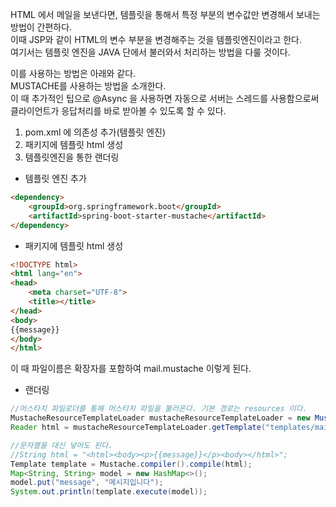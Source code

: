 HTML 에서 메일을 보낸다면,
템플릿을 통해서 특정 부분의 변수값만 변경해서 보내는 방법이 간편하다.  
이때 JSP와 같이 HTML의 변수 부분을 변경해주는 것을 템플릿엔진이라고 한다.  
여기서는 템플릿 엔진을 JAVA 단에서 불러와서 처리하는 방법을 다룰 것이다.

이를 사용하는 방법은 아래와 같다.  
MUSTACHE를 사용하는 방법을 소개한다.  
이 때 추가적인 팁으로 @Async 을 사용하면 자동으로 서버는 스레드를 사용함으로써 클라이언트가 응답처리를 바로 받아볼 수 있도록 할 수 있다.



1. pom.xml 에 의존성 추가(템플릿 엔진)
2. 패키지에 템플릿 html 생성
3. 템플릿엔진을 통한 랜더링

* 템플릿 엔진 추가
```html
<dependency>
    <groupId>org.springframework.boot</groupId>
    <artifactId>spring-boot-starter-mustache</artifactId>
</dependency>
```

* 패키지에 템플릿 html 생성
```html
<!DOCTYPE html>
<html lang="en">
<head>
    <meta charset="UTF-8">
    <title></title>
</head>
<body>
{{message}}
</body>
</html>
```
이 때 파일이름은 확장자를 포함하여 mail.mustache 이렇게 된다.

* 랜더링
```java
//머스타치 파일로더를 통해 머스타치 파일을 불러온다. 기본 경로는 resources 이다.
MustacheResourceTemplateLoader mustacheResourceTemplateLoader = new MustacheResourceTemplateLoader();
Reader html = mustacheResourceTemplateLoader.getTemplate("templates/mail.mustache");

//문자열을 대신 넣어도 된다.
//String html = "<html><body><p>{{message}}</p><body></html>";
Template template = Mustache.compiler().compile(html);
Map<String, String> model = new HashMap<>();
model.put("message", "메시지입니다");
System.out.println(template.execute(model));
```
 


